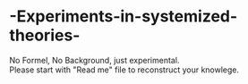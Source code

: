 # -Experiments-in-systemized-theories-
No Formel, No Background, just experimental.<br> 
Please start with "Read me" file to reconstruct your knowlege.
